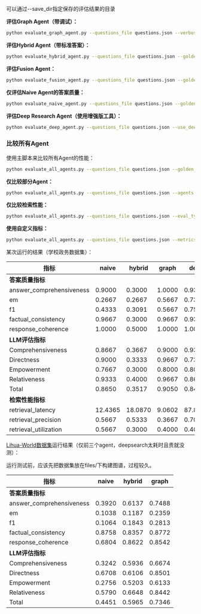 可以通过--save_dir指定保存的评估结果的目录

**评估Graph Agent（带调试）：**

```bash
python evaluate_graph_agent.py --questions_file questions.json --verbose
```

**评估Hybrid Agent（带标准答案）：**

```bash
python evaluate_hybrid_agent.py --questions_file questions.json --golden_answers_file answer.json
```

**评估Fusion Agent：**

```bash
python evaluate_fusion_agent.py --questions_file questions.json --golden_answers_file answer.json
```

**仅评估Naive Agent的答案质量：**

```bash
python evaluate_naive_agent.py --questions_file questions.json --golden_answers_file answer.json --eval_type answer
```

**评估Deep Research Agent（使用增强版工具）：**

```bash
python evaluate_deep_agent.py --questions_file questions.json --use_deeper
```

### 比较所有Agent

使用主脚本来比较所有Agent的性能：

```bash
python evaluate_all_agents.py --questions_file questions.json --golden_answers_file answer.json  --verbose
```

**仅比较部分Agent：**

```bash
python evaluate_all_agents.py --questions_file questions.json --agents graph,hybrid,fusion
```

**仅比较检索性能：**

```bash
python evaluate_all_agents.py --questions_file questions.json --eval_type retrieval
```

**使用自定义指标：**

```bash
python evaluate_all_agents.py --questions_file questions.json --metrics em,f1,retrieval_precision
```

某次运行的结果（学校政务数据集）：

| 指标 | naive | hybrid | graph | deep | fusion |
| --- | --- | --- | --- | --- | --- |
| **答案质量指标** |  |  |  |  |  |
| answer_comprehensiveness | 0.9000 | 0.3000 | 1.0000 | 0.9333 | 0.9667 |
| em | 0.2667 | 0.2667 | 0.5667 | 0.7333 | 0.6000 |
| f1 | 0.4333 | 0.3091 | 0.5667 | 0.7500 | 0.6000 |
| factual_consistency | 0.9667 | 0.3000 | 0.9667 | 0.9333 | 0.9333 |
| response_coherence | 1.0000 | 0.5000 | 1.0000 | 1.0000 | 1.0000 |
| **LLM评估指标** |  |  |  |  |  |
| Comprehensiveness | 0.8667 | 0.3667 | 0.9000 | 0.9333 | 0.9667 |
| Directness | 0.9000 | 0.3333 | 0.9667 | 0.7333 | 0.8667 |
| Empowerment | 0.7667 | 0.3000 | 0.8000 | 0.8000 | 0.9000 |
| Relativeness | 0.9333 | 0.4000 | 0.9667 | 0.8667 | 0.9667 |
| Total | 0.8650 | 0.3517 | 0.9050 | 0.8433 | 0.9300 |
| **检索性能指标** |  |  |  |  |  |
| retrieval_latency | 12.4365 | 18.0870 | 9.0602 | 87.8841 | 180.8547 |
| retrieval_precision | 0.5667 | 0.5333 | 0.3667 | 0.7000 | 0.6000 |
| retrieval_utilization | 0.5667 | 0.3000 | 0.4000 | 0.4000 | 0.4667 |

[Lihua-World数据集](https://github.com/HKUDS/MiniRAG/tree/main/dataset/LiHua-World)运行结果（仅前三个agent，deepsearch太耗时且贵就没测）：

运行测试前，应该先把数据集放在files/下构建图谱，过程较久。

| 指标 | naive | hybrid | graph |
| --- | --- | --- | --- |
| **答案质量指标** |  |  |  |
| answer_comprehensiveness | 0.3920 | 0.6137 | 0.7488 |
| em | 0.1038 | 0.1187 | 0.2359 |
| f1 | 0.1064 | 0.1843 | 0.2813 |
| factual_consistency | 0.8758 | 0.8357 | 0.8772 |
| response_coherence | 0.6804 | 0.8622 | 0.8542 |
| **LLM评估指标** |  |  |  |
| Comprehensiveness | 0.3242 | 0.5936 | 0.6674 |
| Directness | 0.6708 | 0.6106 | 0.8501 |
| Empowerment | 0.2756 | 0.5203 | 0.6133 |
| Relativeness | 0.5790 | 0.6648 | 0.8442 |
| Total | 0.4451 | 0.5965 | 0.7346 |